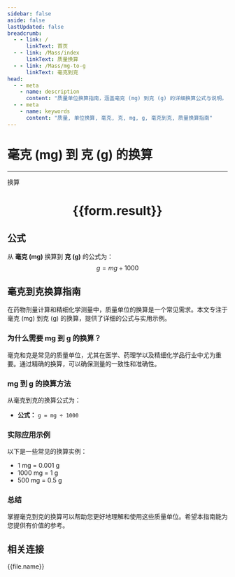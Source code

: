 ```yaml
---
sidebar: false
aside: false
lastUpdated: false
breadcrumb:
  - - link: /
      linkText: 首页
  - - link: /Mass/index
      linkText: 质量换算
  - - link: /Mass/mg-to-g
      linkText: 毫克到克
head:
  - - meta
    - name: description
      content: "质量单位换算指南，涵盖毫克 (mg) 到克 (g) 的详细换算公式与说明。"
  - - meta
    - name: keywords
      content: "质量, 单位换算, 毫克, 克, mg, g, 毫克到克, 质量换算指南"
---
```

# 毫克 (mg) 到 克 (g) 的换算
---
<script setup>
import { onMounted, reactive, inject, ref } from 'vue'
import { NButton, NForm, NFormItem, NInput, NInputNumber, NSelect, NCard, useMessage,NGrid ,NGi } from 'naive-ui'
import { defineClientComponent } from 'vitepress'
import { Mass } from '../../files';

const convert = inject('convert')

const form = reactive({
  number: null,
  result: '',
})

const convertHandler = () => {
  if (form.number !== null && !isNaN(form.number)) {
    const convertedValue = parseFloat(form.number) / 1000
    form.result = `${form.number}mg = ${convertedValue.toFixed(4)}g`
  } else {
    form.result = '请输入有效的数值。'
  }
}
</script>

<n-form size="large" :model="form">
  <n-form-item label="毫克 (mg)">
    <n-input-number v-model:value="form.number" placeholder="输入毫克" style="width: 100%" />
  </n-form-item>
  <n-form-item>
    <n-button type="primary" @click="convertHandler" block>换算</n-button>
  </n-form-item>
</n-form>

<n-card  embedded :bordered="false" hoverable>
  <div  style="text-align:center">
    <h1>{{form.result}}</h1>
  </div>
</n-card>

## 公式

从 **毫克 (mg)** 换算到 **克 (g)** 的公式为：
$$ g = mg \div 1000 $$

## 毫克到克换算指南

在药物剂量计算和精细化学测量中，质量单位的换算是一个常见需求。本文专注于毫克 (mg) 到克 (g) 的换算，提供了详细的公式与实用示例。

### 为什么需要 mg 到 g 的换算？

毫克和克是常见的质量单位，尤其在医学、药理学以及精细化学品行业中尤为重要。通过精确的换算，可以确保测量的一致性和准确性。

### mg 到 g 的换算方法

从毫克到克的换算公式为：

- **公式：** `g = mg ÷ 1000`

### 实际应用示例

以下是一些常见的换算实例：

- 1 mg = 0.001 g
- 1000 mg = 1 g
- 500 mg = 0.5 g

### 总结

掌握毫克到克的换算可以帮助您更好地理解和使用这些质量单位。希望本指南能为您提供有价值的参考。

## 相关连接
<n-grid x-gap="12" :cols="4">
  <n-gi v-for="(file, index) in Mass" :key="index">
    <n-button
      text
      tag="a"
      :href="file.path"
      type="primary"
    >
      {{file.name}}
    </n-button>
  </n-gi>
</n-grid>
